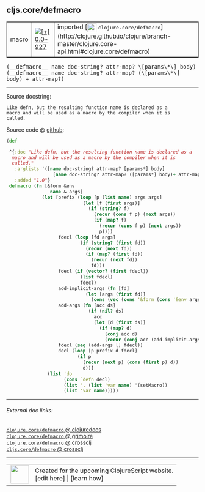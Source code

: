 ## cljs.core/defmacro



 <table border="1">
<tr>
<td>macro</td>
<td><a href="https://github.com/cljsinfo/cljs-api-docs/tree/0.0-927"><img valign="middle" alt="[+] 0.0-927" title="Added in 0.0-927" src="https://img.shields.io/badge/+-0.0--927-lightgrey.svg"></a> </td>
<td>
imported [<img height="24px" valign="middle" src="http://i.imgur.com/1GjPKvB.png"> <samp>clojure.core/defmacro</samp>](http://clojure.github.io/clojure/branch-master/clojure.core-api.html#clojure.core/defmacro)
</td>
</tr>
</table>


 <samp>
(__defmacro__ name doc-string? attr-map? \[params\*\] body)<br>
</samp>
 <samp>
(__defmacro__ name doc-string? attr-map? (\[params\*\] body) + attr-map?)<br>
</samp>

---





Source docstring:

```
Like defn, but the resulting function name is declared as a
macro and will be used as a macro by the compiler when it is
called.
```


Source code @ [github](https://github.com/clojure/clojure/blob/clojure-1.6.0/src/clj/clojure/core.clj#L422-L466):

```clj
(def

 ^{:doc "Like defn, but the resulting function name is declared as a
  macro and will be used as a macro by the compiler when it is
  called."
   :arglists '([name doc-string? attr-map? [params*] body]
                 [name doc-string? attr-map? ([params*] body)+ attr-map?])
   :added "1.0"}
 defmacro (fn [&form &env 
                name & args]
             (let [prefix (loop [p (list name) args args]
                            (let [f (first args)]
                              (if (string? f)
                                (recur (cons f p) (next args))
                                (if (map? f)
                                  (recur (cons f p) (next args))
                                  p))))
                   fdecl (loop [fd args]
                           (if (string? (first fd))
                             (recur (next fd))
                             (if (map? (first fd))
                               (recur (next fd))
                               fd)))
                   fdecl (if (vector? (first fdecl))
                           (list fdecl)
                           fdecl)
                   add-implicit-args (fn [fd]
                             (let [args (first fd)]
                               (cons (vec (cons '&form (cons '&env args))) (next fd))))
                   add-args (fn [acc ds]
                              (if (nil? ds)
                                acc
                                (let [d (first ds)]
                                  (if (map? d)
                                    (conj acc d)
                                    (recur (conj acc (add-implicit-args d)) (next ds))))))
                   fdecl (seq (add-args [] fdecl))
                   decl (loop [p prefix d fdecl]
                          (if p
                            (recur (next p) (cons (first p) d))
                            d))]
               (list 'do
                     (cons `defn decl)
                     (list '. (list 'var name) '(setMacro))
                     (list 'var name)))))
```

<!--
Repo - tag - source tree - lines:

 <pre>
clojure @ clojure-1.6.0
└── src
    └── clj
        └── clojure
            └── <ins>[core.clj:422-466](https://github.com/clojure/clojure/blob/clojure-1.6.0/src/clj/clojure/core.clj#L422-L466)</ins>
</pre>

-->

---



###### External doc links:

[`clojure.core/defmacro` @ clojuredocs](http://clojuredocs.org/clojure.core/defmacro)<br>
[`clojure.core/defmacro` @ grimoire](http://conj.io/store/v1/org.clojure/clojure/1.7.0-beta3/clj/clojure.core/defmacro/)<br>
[`clojure.core/defmacro` @ crossclj](http://crossclj.info/fun/clojure.core/defmacro.html)<br>
[`cljs.core/defmacro` @ crossclj](http://crossclj.info/fun/cljs.core/defmacro.html)<br>

---

 <table>
<tr><td>
<img valign="middle" align="right" width="48px" src="http://i.imgur.com/Hi20huC.png">
</td><td>
Created for the upcoming ClojureScript website.<br>
[edit here] | [learn how]
</td></tr></table>

[edit here]:https://github.com/cljsinfo/cljs-api-docs/blob/master/cljsdoc/cljs.core_defmacro.cljsdoc
[learn how]:https://github.com/cljsinfo/cljs-api-docs/wiki/cljsdoc-files

<!--

This information was too distracting to show to readers, but I'll leave it
commented here since it is helpful to:

- pretty-print the data used to generate this document
- and show how to retrieve that data



The API data for this symbol:

```clj
{:ns "cljs.core",
 :name "defmacro",
 :signature ["[name doc-string? attr-map? [params*] body]"
             "[name doc-string? attr-map? ([params*] body) + attr-map?]"],
 :history [["+" "0.0-927"]],
 :type "macro",
 :full-name-encode "cljs.core_defmacro",
 :source {:code "(def\n\n ^{:doc \"Like defn, but the resulting function name is declared as a\n  macro and will be used as a macro by the compiler when it is\n  called.\"\n   :arglists '([name doc-string? attr-map? [params*] body]\n                 [name doc-string? attr-map? ([params*] body)+ attr-map?])\n   :added \"1.0\"}\n defmacro (fn [&form &env \n                name & args]\n             (let [prefix (loop [p (list name) args args]\n                            (let [f (first args)]\n                              (if (string? f)\n                                (recur (cons f p) (next args))\n                                (if (map? f)\n                                  (recur (cons f p) (next args))\n                                  p))))\n                   fdecl (loop [fd args]\n                           (if (string? (first fd))\n                             (recur (next fd))\n                             (if (map? (first fd))\n                               (recur (next fd))\n                               fd)))\n                   fdecl (if (vector? (first fdecl))\n                           (list fdecl)\n                           fdecl)\n                   add-implicit-args (fn [fd]\n                             (let [args (first fd)]\n                               (cons (vec (cons '&form (cons '&env args))) (next fd))))\n                   add-args (fn [acc ds]\n                              (if (nil? ds)\n                                acc\n                                (let [d (first ds)]\n                                  (if (map? d)\n                                    (conj acc d)\n                                    (recur (conj acc (add-implicit-args d)) (next ds))))))\n                   fdecl (seq (add-args [] fdecl))\n                   decl (loop [p prefix d fdecl]\n                          (if p\n                            (recur (next p) (cons (first p) d))\n                            d))]\n               (list 'do\n                     (cons `defn decl)\n                     (list '. (list 'var name) '(setMacro))\n                     (list 'var name)))))",
          :title "Source code",
          :repo "clojure",
          :tag "clojure-1.6.0",
          :filename "src/clj/clojure/core.clj",
          :lines [422 466]},
 :full-name "cljs.core/defmacro",
 :clj-symbol "clojure.core/defmacro",
 :docstring "Like defn, but the resulting function name is declared as a\nmacro and will be used as a macro by the compiler when it is\ncalled."}

```

Retrieve the API data for this symbol:

```clj
;; from Clojure REPL
(require '[clojure.edn :as edn])
(-> (slurp "https://raw.githubusercontent.com/cljsinfo/cljs-api-docs/catalog/cljs-api.edn")
    (edn/read-string)
    (get-in [:symbols "cljs.core/defmacro"]))
```

-->
